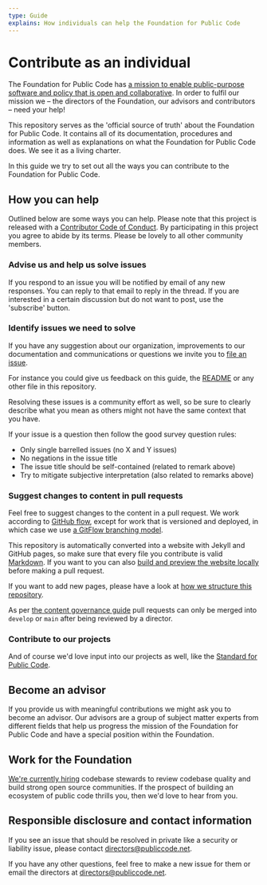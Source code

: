 ```yaml
---
type: Guide
explains: How individuals can help the Foundation for Public Code
---
```


# Contribute as an individual

The Foundation for Public Code has [a mission to enable public-purpose software and policy that is open and collaborative](../organization/mission.md). In order to fulfil our mission we – the directors of the Foundation, our advisors and contributors – need your help!

This repository serves as the 'official source of truth' about the Foundation for Public Code. It contains all of its documentation, procedures and information as well as explanations on what the Foundation for Public Code does. We see it as a living charter.

In this guide we try to set out all the ways you can contribute to the Foundation for Public Code.

## How you can help

Outlined below are some ways you can help. Please note that this project is released with a [Contributor Code of Conduct](../CODE_OF_CONDUCT.md). By participating in this project you agree to abide by its terms. Please be lovely to all other community members.

### Advise us and help us solve issues

If you respond to an issue you will be notified by email of any new responses. You can reply to that email to reply in the thread. If you are interested in a certain discussion but do not want to post, use the 'subscribe' button.

### Identify issues we need to solve

If you have any suggestion about our organization, improvements to our documentation and communications or questions we invite you to [file an issue](https://github.com/publiccodenet/about/issues/new).

For instance you could give us feedback on this guide, the [README](../README.md) or any other file in this repository.

Resolving these issues is a community effort as well, so be sure to clearly describe what you mean as others might not have the same context that you have.

If your issue is a question then follow the good survey question rules:

* Only single barrelled issues (no X and Y issues)
* No negations in the issue title
* The issue title should be self-contained (related to remark above)
* Try to mitigate subjective interpretation (also related to remarks above)

### Suggest changes to content in pull requests

Feel free to suggest changes to the content in a pull request. We work according to [GitHub flow](https://docs.github.com/en/get-started/quickstart/github-flow), except for work that is versioned and deployed, in which case we use [a GitFlow branching model](https://datasift.github.io/gitflow/IntroducingGitFlow.html).

This repository is automatically converted into a website with Jekyll and GitHub pages, so make sure that every file you contribute is valid [Markdown](https://guides.github.com/features/mastering-markdown/). If you want to you can also [build and preview the website locally](../README.md) before making a pull request.

If you want to add new pages, please have a look at [how we structure this repository](../activities/documentation/index.md).

As per [the content governance guide](../GOVERNANCE.md) pull requests can only be merged into `develop` or `main` after being reviewed by a director.

### Contribute to our projects

And of course we'd love input into our projects as well, like the [Standard for Public Code](https://standard.publiccode.net/).

## Become an advisor

If you provide us with meaningful contributions we might ask you to become an advisor. Our advisors are a group of subject matter experts from different fields that help us progress the mission of the Foundation for Public Code and have a special position within the Foundation.

## Work for the Foundation

[We're currently hiring](https://publiccode.net/careers) codebase stewards to review codebase quality and build strong open source communities. If the prospect of building an ecosystem of public code thrills you, then we'd love to hear from you.

## Responsible disclosure and contact information

If you see an issue that should be resolved in private like a security or liability issue, please contact directors@publiccode.net.

If you have any other questions, feel free to make a new issue for them or email the directors at directors@publiccode.net.

